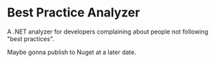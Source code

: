 # Best Practice Analyzer
A .NET analyzer for developers complaining about people not following "best practices".

Maybe gonna publish to Nuget at a later date.

